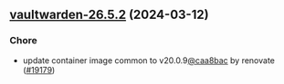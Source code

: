

## [vaultwarden-26.5.2](https://github.com/truecharts/charts/compare/vaultwarden-26.5.1...vaultwarden-26.5.2) (2024-03-12)

### Chore



- update container image common to v20.0.9[@caa8bac](https://github.com/caa8bac) by renovate ([#19179](https://github.com/truecharts/charts/issues/19179))